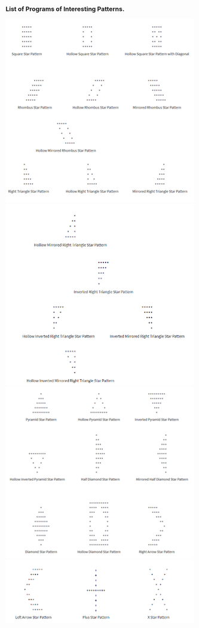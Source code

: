 ### List of Programs of Interesting Patterns.
<a href="https://github.com/ShubhamPy/N.E.R.D/tree/master/javaExercises/DiffPatterns/src"><img src="https://github.com/ShubhamPy/N.E.R.D/blob/master/javaExercises/DiffPatterns/patternImage/patternProbs1.png"></a>
<a href="https://github.com/ShubhamPy/N.E.R.D/tree/master/javaExercises/DiffPatterns/src"><img src="https://github.com/ShubhamPy/N.E.R.D/blob/master/javaExercises/DiffPatterns/patternImage/patternProbs2.png"></a>
<a href="https://github.com/ShubhamPy/N.E.R.D/tree/master/javaExercises/DiffPatterns/src"><img src="https://github.com/ShubhamPy/N.E.R.D/blob/master/javaExercises/DiffPatterns/patternImage/patternProbs3.png"></a>
<a href="https://github.com/ShubhamPy/N.E.R.D/tree/master/javaExercises/DiffPatterns/src"><img src="https://github.com/ShubhamPy/N.E.R.D/blob/master/javaExercises/DiffPatterns/patternImage/patternProbs4.png"></a>
